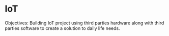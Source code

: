 # IoT
Objectives: Building IoT project using third parties hardware along with third parties software to create a solution to daily life needs. 

